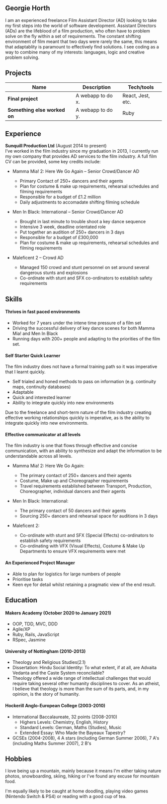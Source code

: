 ## Georgie Horth

I am an experienced freelance Film Assistant Director (AD) looking to take my first steps into the world of software development. Assistant Directors (ADs) are the lifeblood of a film production, who often have to problem solve on the fly within a set of requirements. The constant shifting environment of film meant that two days were rarely the same, this means that adaptablity is paramount to effectively find solutions. I see coding as a way to combine many of my interests: languages, logic and creative problem solving. 

## Projects

| Name                         | Description       | Tech/tools        |
| ---------------------------- | ----------------- | ----------------- |
| **Final project**            | A webapp to do x. | React, Jest, etc. |
| **Something else worked on** | A webapp to do y. | Ruby              |

## Experience

**Sunquill Production Ltd** (August 2014 to present)  
I’ve worked in the film industry since my graduation in 2013, I currently run my own company that provides AD services to the film industry. A full film CV can be provided, some key credits include:

- Mamma Mia! 2: Here We Go Again – Senior Crowd/Dancer AD
  - Primary Contact of 250+ dancers and their agents
  - Plan for costume & make up requirements, rehearsal schedules and filming requirements
  - Responsible for a budget of £1.2 million
  - Daily adjustments to accomadate shifting filming schedule

- Men In Black: International – Senior Crowd/Dancer AD
  - Brought in last minute to trouble shoot a key dance sequence
  - Intensive 3 week, deadline orientated role
  - Put together an audition of 250+ dancers in 3 days
  - Responsible for a budget of £300,000
  - Plan for costume & make up requirements, rehearsal schedules and filming requirements

- Maleficent 2 – Crowd AD
  - Managed 150 crowd and stunt personnel on set around several dangerous stunts and explosions
  - Co-ordinate with stunt and SFX co-ordinators to establish safety requirements

## Skills

#### Thrives in fast paced environments

- Worked for 7 years under the intene time pressure of a film set
- Driving the successful delivery of key dance scenes for both Mamma Mia! and Men In Black
- Running days with 200+ people and adapting to the priorities of the film set.

#### Self Starter Quick Learner
The film industry does not have a formal training path so it was imperative that I learnt quickly.

- Self trialed and honed methods to pass on information (e.g. continuity maps, continuity databases)
- Adaptable
- Quick and interested learner
- Ability to integrate quickly into new environments

Due to the freelance and short-term nature of the film industry creating effective working relationships quickly is imperative, as is the ability to integrate quickly into new environments.


#### Effective communicator at all levels

The film industry is one that flows through effective and concise communication, with an ability to synthesize and adapt the information to be understandable across all levels. 

- Mamma Mia! 2: Here We Go Again:
  - The primary contact of 250+ dancers and their agents
  - Costume, Make up and Choreographer requirements
  - Travel requirements established between Transport, Production, Choreographer, individual dancers and their agents
  
- Men In Black: International:
  - The primary contact of 50 dancers and their agents
  - Sourcing 250+ dancers and rehearsal space for auditions in 3 days

- Maleficent 2:
  - Co-ordinate with stunt and SFX (Special Effects) co-ordinators to establish safety requirements
  - Co-ordinating with VFX (Visual Effects), Costume & Make Up Departments to ensure VFX requirements were met

#### An Experienced Project Manager

- Able to plan for logistics for large numbers of people
- Prioritise tasks
- Keen eye for detail whilst retaining a pragmatic view of the end result.

## Education

#### Makers Academy (October 2020 to January 2021)

- OOP, TDD, MVC, DDD
- Agile/XP
- Ruby, Rails, JavaScript
- RSpec, Jasmine

#### University of Nottingham (2010-2013)

- Theology and Religious Studies(2.1)
- Dissertation: Hindu Social Identity: To what extent, if at all, are Advaita Vedanta and the Caste System reconcilable?
- Theology offered a wide range of intellectual challenges that would require taking several other humanity disciplines to cover. As an atheist, I believe that theology is more than the sum of its parts, and, in my opinion, is the story of humanity.

#### Hockerill Anglo-European College (2003-2010)
- International Baccalaureate, 32 points (2008-2010)
  - Highers Levels: Chemistry, English, History
  - Standard Levels: German, Maths (Studies), Music
  - Extended Essay: Who Made the Bayeaux Tapestry?
- GCSEs (2004-2008), 4 A stars (including German Summer 2006), 7 A's (including Maths Summer 2007), 2 B's 


## Hobbies

I love being up a mountain, mainly because it means I'm either taking nature photos, snowboarding, skiing, hiking or I've found any excuse for mountain food.

I'm equally likely to be caught at home doodling, playing video games (Nintendo Switch & PS4) or reading with a good cup of tea.
